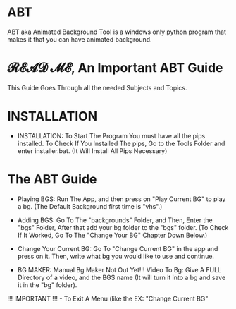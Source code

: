 # ABT

ABT aka Animated Background Tool is a windows only python program that makes it that you can have animated background.

# 𝓡𝓔𝓐𝓓 𝓜𝓔, An Important ABT Guide

This Guide Goes Through all the needed Subjects and Topics.


# INSTALLATION

- INSTALLATION:
To Start The Program You must have all the pips installed. To Check If You Installed The pips, Go to the Tools Folder and enter installer.bat. (It Will Install All Pips Necessary)


# The ABT Guide

- Playing BGS:
Run The  App, and then press on "Play Current BG" to play a bg. (The Default Background first time is "vhs".)

- Adding BGS:
Go To The "backgrounds" Folder, and Then, Enter the "bgs" Folder, After that add your bg folder to the "bgs" folder. (To Check If It Worked, Go To The "Change Your BG" Chapter Down Below.)

- Change Your Current BG:
Go To "Change Current BG" in the app and press on it. 
Then, write what bg you would like to use and continue.

- BG MAKER:
Manual Bg Maker Not Out Yet!!!
Video To Bg: Give A FULL Directory of a video, and the BGS name (It will turn it into a bg and save it in the "bg" folder).

!!! IMPORTANT !!! - To Exit  A  Menu (like the EX: "Change Current BG" menu), write "!exit".

- Settings:
To Toggle a [T/F] Value, you must write "!t *vars_name_with_underscore_and_lowercase*".  EX: ("!t fast_mode") To Toggle Fast Mode.
 
# APP OPTIONS
Fast_Mode: Makes ABT WAYYY less preformance heavy, but the Key Input For Exiting might be a little glichty.


"THE END":

Thats It For V1!!!

THANKS FOR DOWNLOADING!
